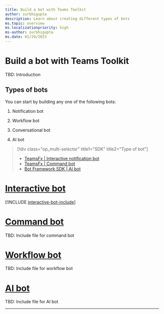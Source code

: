 ```yaml
---
title: Build a bot with Teams Toolkit
author: surbhigupta
description: Learn about creating different types of bots
ms.topic: overview
ms.localizationpriority: high
ms-author: surbhigupta
ms.date: 01/29/2023
---
```


# Build a bot with Teams Toolkit

TBD: Introduction

## Types of bots

You can start by building any one of the following bots:

1. Notification bot

2. Workflow bot

3. Conversational bot

4. AI bot

> [!div class="op_multi-selector" title1="SDK" title2="Type of bot"]
> - [TeamsFx | Interactive notification bot](how-to/includes/interactive-bot-include.md)
> - [TeamsFx | Command bot](how-to/conversations/command-bot-in-teams.md)
> - [Bot Framework SDK | AI bot](../Teams-AI-library-tutorial.yml)

# [Interactive bot](#tab/interactive)

[!INCLUDE [interactive-bot-include](how-to/includes/interactive-bot-include.md)]

# [Command bot](#tab/command)

TBD: Include file for command bot

# [Workflow bot](#tab/workflow)

TBD: Include file for workflow bot

# [AI bot](#tab/ai)

TBD: Include file for AI bot

---
